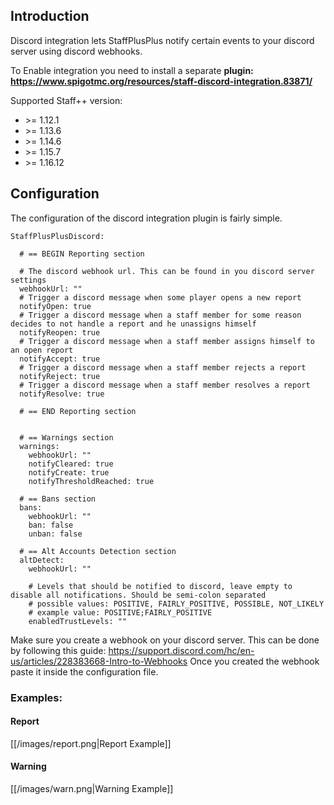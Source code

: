 ## Introduction

Discord integration lets StaffPlusPlus notify certain events to your discord server using discord webhooks.

To Enable integration you need to install a separate **plugin:**
**https://www.spigotmc.org/resources/staff-discord-integration.83871/**

Supported Staff++ version:

* \>= 1.12.1
* \>= 1.13.6
* \>= 1.14.6
* \>= 1.15.7
* \>= 1.16.12

## Configuration
The configuration of the discord integration plugin is fairly simple.

```
StaffPlusPlusDiscord:

  # == BEGIN Reporting section

  # The discord webhook url. This can be found in you discord server settings
  webhookUrl: ""
  # Trigger a discord message when some player opens a new report
  notifyOpen: true
  # Trigger a discord message when a staff member for some reason decides to not handle a report and he unassigns himself
  notifyReopen: true
  # Trigger a discord message when a staff member assigns himself to an open report
  notifyAccept: true
  # Trigger a discord message when a staff member rejects a report
  notifyReject: true
  # Trigger a discord message when a staff member resolves a report
  notifyResolve: true

  # == END Reporting section


  # == Warnings section
  warnings:
    webhookUrl: ""
    notifyCleared: true
    notifyCreate: true
    notifyThresholdReached: true

  # == Bans section
  bans:
    webhookUrl: ""
    ban: false
    unban: false

  # == Alt Accounts Detection section
  altDetect:
    webhookUrl: ""

    # Levels that should be notified to discord, leave empty to disable all notifications. Should be semi-colon separated
    # possible values: POSITIVE, FAIRLY_POSITIVE, POSSIBLE, NOT_LIKELY
    # example value: POSITIVE;FAIRLY_POSITIVE
    enabledTrustLevels: ""
```

Make sure you create a webhook on your discord server. This can be done by following this guide: https://support.discord.com/hc/en-us/articles/228383668-Intro-to-Webhooks
Once you created the webhook paste it inside the configuration file.


### Examples:
#### Report
[[/images/report.png|Report Example]]
#### Warning
[[/images/warn.png|Warning Example]]
